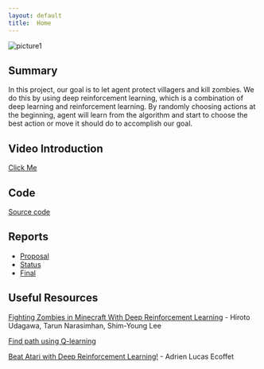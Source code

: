 ```yaml
---
layout: default
title:  Home
---
```

![picture1](https://docs.google.com/uc?id=1SfcoStXqA8y1dTDVNwJI9a_VPmtgTg_y)

## Summary

In this project, our goal is to let agent protect villagers and kill zombies. We do this by using deep reinforcement learning, which is a combination of deep learning and reinforcement learning. By randomly choosing actions at the beginning, agent will learn from the algorithm and start to choose the best action or move it should do to accomplish our goal. 

## Video Introduction

[Click Me](https://youtu.be/r0cGpFkzpt0)


## Code
[Source code](https://github.com/jiacheh4/Sirius-3)


## Reports

- [Proposal](https://jiacheh4.github.io/Sirius-3/proposal.html)
- [Status](https://jiacheh4.github.io/Sirius-3/status.html)
- [Final](https://jiacheh4.github.io/Sirius-3/final.html)

## Useful Resources

[Fighting Zombies in Minecraft With Deep Reinforcement Learning](http://cs229.stanford.edu/proj2016/report/UdagawaLeeNarasimhan-FightingZombiesInMinecraftWithDeepReinforcementLearning-report.pdf) - Hiroto Udagawa, Tarun Narasimhan, Shim-Young Lee

[Find path using Q-learning](https://www.youtube.com/watch?v=9XRL6d-yxp4)

[Beat Atari with Deep Reinforcement Learning!](https://becominghuman.ai/lets-build-an-atari-ai-part-1-dqn-df57e8ff3b26) - Adrien Lucas Ecoffet
